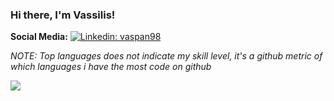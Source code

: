 ### Hi there, I'm Vassilis!

**Social Media:**
[![Linkedin: vaspan98](https://img.shields.io/badge/-Vassilis-Panagakis-0A66C2?style=flat-square&logo=Linkedin&logoColor=white)](https://www.linkedin.com/in/vassilis-panagakis/)

*NOTE: Top languages does not indicate my skill level, it's a github metric of which languages i have the most code on github*

<a href="https://github.com/anuraghazra/github-readme-stats">
  <!-- Change the `github-readme-stats.anuraghazra1.vercel.app` to `github-readme-stats.vercel.app`  -->
  <img align="center" src="https://github-readme-stats.vercel.app/api/top-langs/?username=vaspan98&layout=compact&theme=material-palenight" />
</a>
